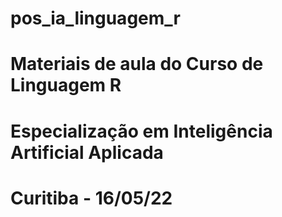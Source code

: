 ﻿# pos_ia_linguagem_r

# Materiais de aula do Curso de Linguagem R

# Especialização em Inteligência Artificial Aplicada

# Curitiba - 16/05/22
